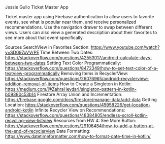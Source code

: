 Jessie Gullo
Ticket Master App

Ticket master app using Firebase authentication to allow users to favorite events, see what is popular near them, and receive personalized recommendations. Use the navigation drawer to swap between different views. Users can also view a generated description about their favorites to see more about that event specifically. 

Sources
SearchView in Favorites Section: https://www.youtube.com/watch?v=SD097oVVrPE
Time Between Two Dates: https://stackoverflow.com/questions/42553017/android-calculate-days-between-two-dates
Setting Text Color Programmatically: https://stackoverflow.com/questions/8472349/how-to-set-text-color-of-a-textview-programmatically
Removing Items in RecyclerView: https://stackoverflow.com/questions/26076965/android-recyclerview-addition-removal-of-items
How to Create a Singleton in Kotlin: https://medium.com/@ZahraHeydari/singleton-pattern-in-kotlin-b09380c53b14
Firestore Array Union and Incrementation: https://firebase.google.com/docs/firestore/manage-data/add-data
Getting Location: https://stackoverflow.com/questions/45958226/get-location-android-kotlin 
Infinite Recycler View on Recommendations: https://stackoverflow.com/questions/48384805/endless-scroll-kotlin-recycling-view-listview 
Resources from HW 4:
See More Button: https://stackoverflow.com/questions/29106484/how-to-add-a-button-at-the-end-of-recyclerview
Date Formatting: https://www.datetimeformatter.com/how-to-format-date-time-in-kotlin/ 

